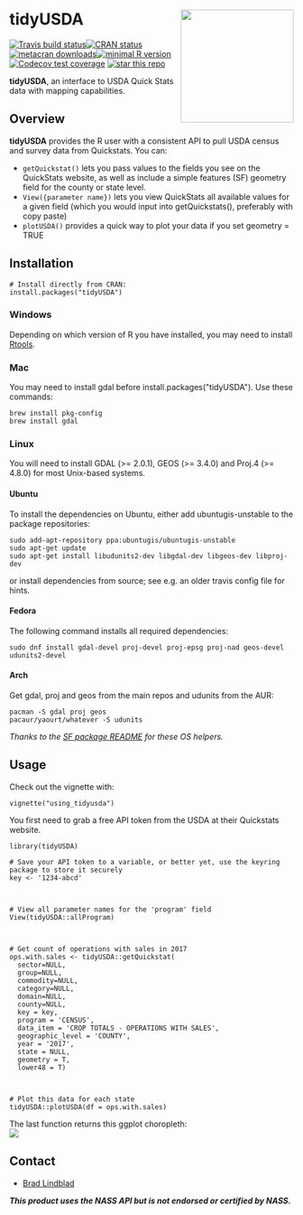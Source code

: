 
# tidyUSDA <img src='https://raw.githubusercontent.com/bradlindblad/tidyUSDA/master/images/tidyusda.png' align="right" height="200" />

[![Travis build status](https://travis-ci.com/bradlindblad/tidyusda.svg?branch=master)](https://travis-ci.com/bradlindblad/tidyusda)[![CRAN status](https://www.r-pkg.org/badges/version/tidyUSDA)](https://CRAN.R-project.org/package=tidyUSDA)[![metacran downloads](https://cranlogs.r-pkg.org/badges/grand-total/tidyUSDA)](https://cran.r-project.org/package=tidyUSDA)[![minimal R version](https://img.shields.io/badge/R%3E%3D-3.6.1-6666ff.svg)](https://cran.r-project.org/)
[![Codecov test coverage](https://codecov.io/gh/bradlindblad/tidyusda/branch/master/graph/badge.svg)](https://codecov.io/gh/bradlindblad/tidyusda?branch=master)
[![star this repo](https://githubbadges.com/star.svg?user=bradlindblad&repo=tidyUSDA)](https://github.com/bradlindblad/tidyUSDA)

**tidyUSDA**, an interface to USDA Quick Stats data with mapping capabilities.


## Overview
**tidyUSDA** provides the R user with a consistent API to pull USDA census and survey data from Quickstats. You can:    
* ```getQuickstat()``` lets you pass values to the fields you see on the QuickStats website, as well as include a simple features (SF) geometry field for the county or state level. 
* ```View({parameter name})``` lets you view QuickStats all available values for a given field (which you would input into getQuickstats(), preferably with copy paste)
* ```plotUSDA()``` provides a quick way to plot your data if you set geometry = TRUE

## Installation
```
# Install directly from CRAN:
install.packages("tidyUSDA")
```
### Windows
Depending on which version of R you have installed, you may need to install [Rtools](https://cran.r-project.org/bin/windows/Rtools/).

### Mac
You may need to install gdal before install.packages("tidyUSDA"). Use these commands:    
```
brew install pkg-config     
brew install gdal
```
### Linux
You will need to install  GDAL (>= 2.0.1), GEOS (>= 3.4.0) and Proj.4 (>= 4.8.0) for most Unix-based systems.

#### Ubuntu
To install the dependencies on Ubuntu, either add ubuntugis-unstable to the package repositories:
```
sudo add-apt-repository ppa:ubuntugis/ubuntugis-unstable
sudo apt-get update
sudo apt-get install libudunits2-dev libgdal-dev libgeos-dev libproj-dev 
```
or install dependencies from source; see e.g. an older travis config file for hints.

#### Fedora
The following command installs all required dependencies:
```
sudo dnf install gdal-devel proj-devel proj-epsg proj-nad geos-devel udunits2-devel
```
#### Arch
Get gdal, proj and geos from the main repos and udunits from the AUR:
```
pacman -S gdal proj geos
pacaur/yaourt/whatever -S udunits
```
*Thanks to the [SF package README](https://github.com/r-spatial/sf) for these OS helpers.*
## Usage

Check out the vignette with:
```
vignette("using_tidyusda")
```

You first need to grab a free API token from the USDA at their Quickstats website.    

```
library(tidyUSDA)

# Save your API token to a variable, or better yet, use the keyring package to store it securely
key <- '1234-abcd'



# View all parameter names for the 'program' field
View(tidyUSDA::allProgram)



# Get count of operations with sales in 2017
ops.with.sales <- tidyUSDA::getQuickstat(
  sector=NULL,
  group=NULL,
  commodity=NULL,
  category=NULL,
  domain=NULL,
  county=NULL,
  key = key,
  program = 'CENSUS',
  data_item = 'CROP TOTALS - OPERATIONS WITH SALES',
  geographic_level = 'COUNTY',
  year = '2017',
  state = NULL,
  geometry = T,
  lower48 = T)



# Plot this data for each state
tidyUSDA::plotUSDA(df = ops.with.sales)
```
The last function returns this ggplot choropleth:    
<img src='https://github.com/bradlindblad/tidyUSDA/blob/master/images/choropleth.png?raw=true' align="center"  />


## Contact
* [Brad Lindblad](https://github.com/bradlindblad)

***This product uses the NASS API but is not endorsed or certified by NASS.***